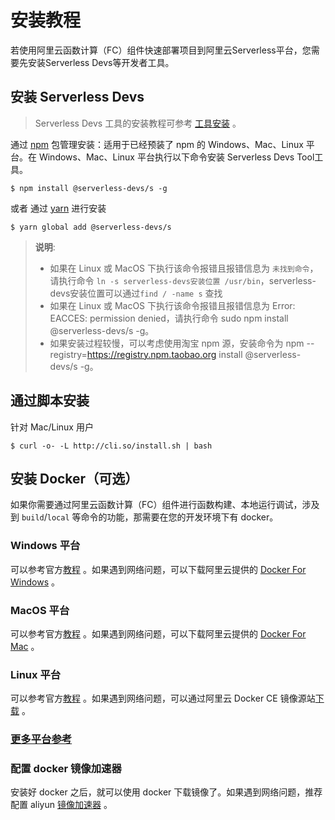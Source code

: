 # 安装教程

若使用阿里云函数计算（FC）组件快速部署项目到阿里云Serverless平台，您需要先安装Serverless Devs等开发者工具。


## 安装 Serverless Devs

> Serverless Devs 工具的安装教程可参考 [工具安装](http://www.serverless-devs.com/docs/install) 。

通过 [npm](https://www.npmjs.com/) 包管理安装：适用于已经预装了 npm 的 Windows、Mac、Linux 平台。在 Windows、Mac、Linux 平台执行以下命令安装 Serverless Devs Tool工具。

```shell script
$ npm install @serverless-devs/s -g
```
或者 通过 [yarn](https://yarnpkg.com/) 进行安装

```shell script
$ yarn global add @serverless-devs/s
```

> **说明**:   
> - 如果在 Linux 或 MacOS 下执行该命令报错且报错信息为 `未找到命令`，请执行命令 `ln -s serverless-devs安装位置 /usr/bin`，serverless-devs安装位置可以通过`find / -name s` 查找
> - 如果在 Linux 或 MacOS 下执行该命令报错且报错信息为 Error: EACCES: permission denied，请执行命令 sudo npm install @serverless-devs/s -g。   
> - 如果安装过程较慢，可以考虑使用淘宝 npm 源，安装命令为 npm --registry=https://registry.npm.taobao.org install @serverless-devs/s -g。

## 通过脚本安装

针对 Mac/Linux 用户

```shell script
$ curl -o- -L http://cli.so/install.sh | bash
```


## 安装 Docker（可选）

如果你需要通过阿里云函数计算（FC）组件进行函数构建、本地运行调试，涉及到 `build`/`local` 等命令的功能，那需要在您的开发环境下有 docker。

### Windows 平台

可以参考官方[教程](https://store.docker.com/editions/community/docker-ce-desktop-windows) 。如果遇到网络问题，可以下载阿里云提供的 [Docker For Windows](http://mirrors.aliyun.com/docker-toolbox/windows/docker-for-windows/beta/) 。

### MacOS 平台

可以参考官方[教程](https://store.docker.com/editions/community/docker-ce-desktop-mac?tab=description) 。如果遇到网络问题，可以下载阿里云提供的 [Docker For Mac](http://mirrors.aliyun.com/docker-toolbox/mac/docker-for-mac/stable/) 。

### Linux 平台

可以参考官方[教程](https://docs.docker.com/install/linux/docker-ce/ubuntu/#install-using-the-repository) 。如果遇到网络问题，可以通过阿里云 Docker CE 镜像源站[下载](https://yq.aliyun.com/articles/110806) 。

### [更多平台参考](https://hub.docker.com/search/?type=edition&offering=community)

### 配置 docker 镜像加速器

安装好 docker 之后，就可以使用 docker 下载镜像了。如果遇到网络问题，推荐配置 aliyun [镜像加速器](https://yq.aliyun.com/articles/29941) 。
